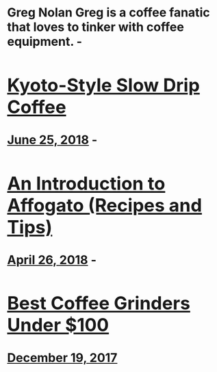 # Greg Nolan Greg is a coffee fanatic that loves to tinker with coffee equipment. - [<h2>Kyoto-Style Slow Drip Coffee</h2>June 25, 2018](https://ineedcoffee.com/kyoto-style-slow-drip-coffee/) - [<h2>An Introduction to Affogato (Recipes and Tips)</h2>April 26, 2018](https://ineedcoffee.com/an-introduction-to-affogato-recipes-and-tips/) - [<h2>Best Coffee Grinders Under $100</h2>December 19, 2017](https://ineedcoffee.com/best-coffee-grinders-100/)